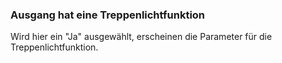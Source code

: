 ﻿### Ausgang hat eine Treppenlichtfunktion

Wird hier ein "Ja" ausgewählt, erscheinen die Parameter für die Treppenlichtfunktion.

